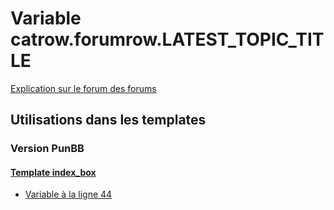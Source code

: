 # Variable catrow.forumrow.LATEST_TOPIC_TITLE
[Explication sur le forum des forums](http://forum.forumactif.com/t294113-listing-des-variables#catrow.forumrow.LATEST_TOPIC_TITLE)
## Utilisations dans les templates
### Version PunBB
#### [Template index_box](punbb/index_box.md)
* [Variable à la ligne 44](../punbb/index_box.tpl#L44)